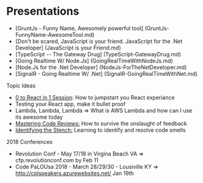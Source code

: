 Presentations
==============

* [GruntJs - Funny Name, Awesomely powerful tool] (GruntJs-FunnyName-AwesomeTool.md)
* [Don't be scared, JavaScript is your friend. JavaScript for the .Net Developer] (JavaScript is your Friend.md)
* [TypeScript -- The Gateway Drug] (TypeScript-GatewayDrug.md)
* [Going Realtime W/ Node.Js] (GoingRealTimeWithNodeJs.md)
* [Node.Js for the .Net Developer] (NodeJs-ForTheNetDeveloper.md)
* [SignalR - Going Realtime W/ .Net] (SignalR-GoingRealTimeWithNet.md)

Topic Ideas
* [0 to React in 1 Session](React-0toReactIn1Session.md): How to jumpstart you React experiance
* Testing your React app, make it bullet proof
* Lambda, Lambda, Lambda => What is AWS Lambda and how can I use its awesome today
* [Mastering Code Reviews:](Craftsmanship-MasteringCodeReviews.md) How to survive the onslaught of feedback
* [Identifying the Stench:](Craftsmanship-IdentifyingTheStench.md) Learning to identify and resolve code smells


2018 Conferences
* Revolution Conf - May 17/18 in Virgina Beach VA => cfp.revolutionconf.com by Feb 11
* Code PaLOUsa 2018 - March 28/29/30 - Lousiville KY => http://cplspeakers.azurewebsites.net/ Jan 19th 
